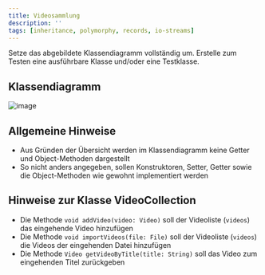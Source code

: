```yaml
---
title: Videosammlung
description: ''
tags: [inheritance, polymorphy, records, io-streams]
---
```


Setze das abgebildete Klassendiagramm vollständig um. Erstelle zum Testen eine ausführbare Klasse und/oder eine Testklasse.

## Klassendiagramm
![image](https://user-images.githubusercontent.com/47243617/208896346-32e87f32-5b90-4a5d-9ed6-5e7cf92ff98a.png)

## Allgemeine Hinweise
- Aus Gründen der Übersicht werden im Klassendiagramm keine Getter und Object-Methoden dargestellt
- So nicht anders angegeben, sollen Konstruktoren, Setter, Getter sowie die Object-Methoden wie gewohnt implementiert werden

## Hinweise zur Klasse VideoCollection
- Die Methode `void addVideo(video: Video)` soll der Videoliste (`videos`) das eingehende Video hinzufügen
- Die Methode `void importVideos(file: File)` soll der Videoliste (`videos`) die Videos der eingehenden Datei hinzufügen
- Die Methode `Video getVideoByTitle(title: String)` soll das Video zum eingehenden Titel zurückgeben
